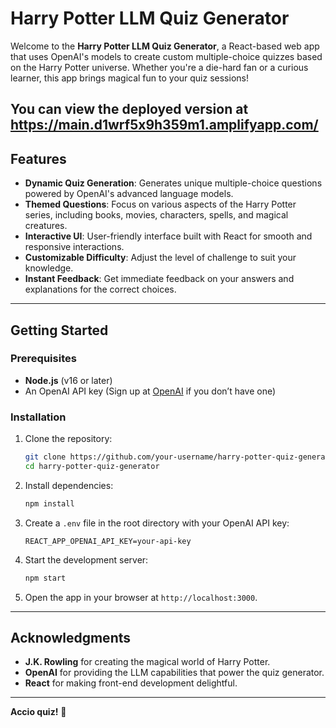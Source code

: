 
# Harry Potter LLM Quiz Generator

Welcome to the **Harry Potter LLM Quiz Generator**, a React-based web app that uses OpenAI's models to create custom multiple-choice quizzes based on the Harry Potter universe. Whether you're a die-hard fan or a curious learner, this app brings magical fun to your quiz sessions!

You can view the deployed version at https://main.d1wrf5x9h359m1.amplifyapp.com/
---

## Features

- **Dynamic Quiz Generation**: Generates unique multiple-choice questions powered by OpenAI's advanced language models.
- **Themed Questions**: Focus on various aspects of the Harry Potter series, including books, movies, characters, spells, and magical creatures.
- **Interactive UI**: User-friendly interface built with React for smooth and responsive interactions.
- **Customizable Difficulty**: Adjust the level of challenge to suit your knowledge.
- **Instant Feedback**: Get immediate feedback on your answers and explanations for the correct choices.

---

## Getting Started

### Prerequisites
- **Node.js** (v16 or later)
- An OpenAI API key (Sign up at [OpenAI](https://platform.openai.com/) if you don’t have one)

### Installation

1. Clone the repository:
   ```bash
   git clone https://github.com/your-username/harry-potter-quiz-generator.git
   cd harry-potter-quiz-generator
   ```

2. Install dependencies:
   ```bash
   npm install
   ```

3. Create a `.env` file in the root directory with your OpenAI API key:
   ```plaintext
   REACT_APP_OPENAI_API_KEY=your-api-key
   ```

4. Start the development server:
   ```bash
   npm start
   ```

5. Open the app in your browser at `http://localhost:3000`.

---


## Acknowledgments

- **J.K. Rowling** for creating the magical world of Harry Potter.
- **OpenAI** for providing the LLM capabilities that power the quiz generator.
- **React** for making front-end development delightful.

---

**Accio quiz!** 🎉
